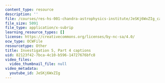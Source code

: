 ```yaml
---
content_type: resource
description: ''
file: /courses/res-hs-001-chandra-astrophysics-institute/JeSKj6WxZIg_captions.webvtt
file_size: 5091
file_type: application/x-subrip
learning_resource_types: []
license: https://creativecommons.org/licenses/by-nc-sa/4.0/
ocw_type: OCWFile
resourcetype: Other
title: Investigation 5, Part 4 captions
uid: 82123f42-7bca-4c10-b596-14727676bfc8
video_files:
  video_thumbnail_file: null
video_metadata:
  youtube_id: JeSKj6WxZIg
---
```

